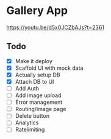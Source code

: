 # Gallery App

https://youtu.be/d5x0JCZbAJs?t=2361

## Todo

- [X] Make it deploy
- [X] Scaffold UI with mock data
- [X] Actually setup DB
- [X] Attach DB to UI
- [ ] Add Auth
- [ ] Add image upload
- [ ] Error management
- [ ] Routing/image page
- [ ] Delete button
- [ ] Analytics
- [ ] Ratelimiting
